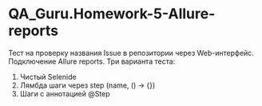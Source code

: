 # QA_Guru.Homework-5-Allure-reports

Тест на проверку названия Issue в репозитории через Web-интерфейс. Подключение Allure reports.
Три варианта теста:

1. Чистый Selenide
2. Лямбда шаги через step (name, () -> {})
3. Шаги с аннотацией @Step
